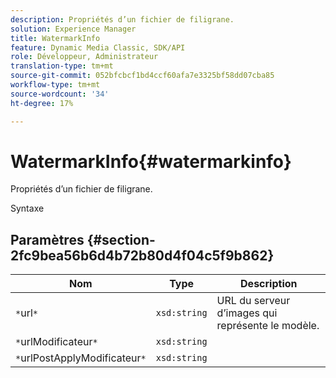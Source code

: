 ```yaml
---
description: Propriétés d’un fichier de filigrane.
solution: Experience Manager
title: WatermarkInfo
feature: Dynamic Media Classic, SDK/API
role: Développeur, Administrateur
translation-type: tm+mt
source-git-commit: 052bfcbcf1bd4ccf60afa7e3325bf58dd07cba85
workflow-type: tm+mt
source-wordcount: '34'
ht-degree: 17%

---
```



# WatermarkInfo{#watermarkinfo}

Propriétés d’un fichier de filigrane.

Syntaxe

## Paramètres {#section-2fc9bea56b6d4b72b80d4f04c5f9b862}

| Nom | Type | Description |
|---|---|---|
| `*`url`*` | `xsd:string` | URL du serveur d’images qui représente le modèle. |
| `*`urlModificateur`*` | `xsd:string` |  |
| `*`urlPostApplyModificateur`*` | `xsd:string` |  |

